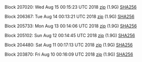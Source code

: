 Block 207020: Wed Aug 15 00:15:23 UTC 2018 [zip](https://dash-bootstrap.ams3.digitaloceanspaces.com/testnet/2018-08-15/bootstrap.dat.zip) (1.9G) [SHA256](https://dash-bootstrap.ams3.digitaloceanspaces.com/testnet/2018-08-15/sha256.txt)

Block 206367: Tue Aug 14 00:13:21 UTC 2018 [zip](https://dash-bootstrap.ams3.digitaloceanspaces.com/testnet/2018-08-14/bootstrap.dat.zip) (1.9G) [SHA256](https://dash-bootstrap.ams3.digitaloceanspaces.com/testnet/2018-08-14/sha256.txt)

Block 205733: Mon Aug 13 00:14:06 UTC 2018 [zip](https://dash-bootstrap.ams3.digitaloceanspaces.com/testnet/2018-08-13/bootstrap.dat.zip) (1.9G) [SHA256](https://dash-bootstrap.ams3.digitaloceanspaces.com/testnet/2018-08-13/sha256.txt)

Block 205102: Sun Aug 12 00:14:45 UTC 2018 [zip](https://dash-bootstrap.ams3.digitaloceanspaces.com/testnet/2018-08-12/bootstrap.dat.zip) (1.9G) [SHA256](https://dash-bootstrap.ams3.digitaloceanspaces.com/testnet/2018-08-12/sha256.txt)

Block 204480: Sat Aug 11 00:17:13 UTC 2018 [zip](https://dash-bootstrap.ams3.digitaloceanspaces.com/testnet/2018-08-11/bootstrap.dat.zip) (1.9G) [SHA256](https://dash-bootstrap.ams3.digitaloceanspaces.com/testnet/2018-08-11/sha256.txt)

Block 203870: Fri Aug 10 00:16:09 UTC 2018 [zip](https://dash-bootstrap.ams3.digitaloceanspaces.com/testnet/2018-08-10/bootstrap.dat.zip) (1.9G) [SHA256](https://dash-bootstrap.ams3.digitaloceanspaces.com/testnet/2018-08-10/sha256.txt)
